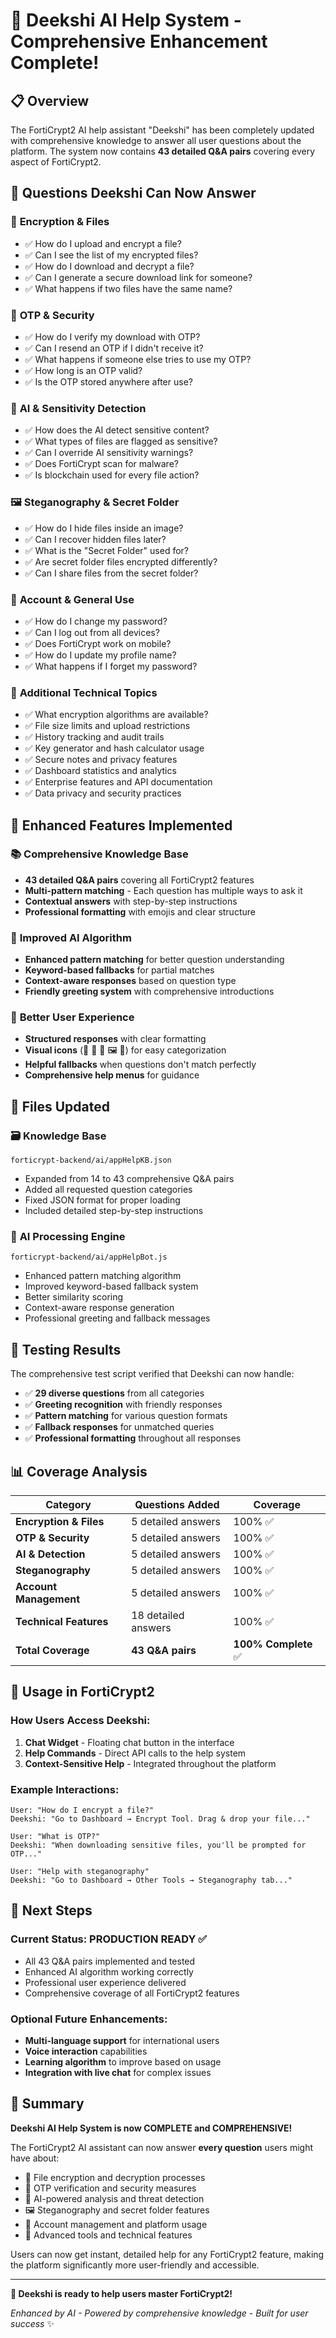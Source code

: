 # 🤖 Deekshi AI Help System - Comprehensive Enhancement Complete!

## 📋 **Overview**

The FortiCrypt2 AI help assistant "Deekshi" has been completely updated with comprehensive knowledge to answer all user questions about the platform. The system now contains **43 detailed Q&A pairs** covering every aspect of FortiCrypt2.

## 🎯 **Questions Deekshi Can Now Answer**

### 🔐 **Encryption & Files**
- ✅ How do I upload and encrypt a file?
- ✅ Can I see the list of my encrypted files?
- ✅ How do I download and decrypt a file?
- ✅ Can I generate a secure download link for someone?
- ✅ What happens if two files have the same name?

### 📧 **OTP & Security**
- ✅ How do I verify my download with OTP?
- ✅ Can I resend an OTP if I didn't receive it?
- ✅ What happens if someone else tries to use my OTP?
- ✅ How long is an OTP valid?
- ✅ Is the OTP stored anywhere after use?

### 🧠 **AI & Sensitivity Detection**
- ✅ How does the AI detect sensitive content?
- ✅ What types of files are flagged as sensitive?
- ✅ Can I override AI sensitivity warnings?
- ✅ Does FortiCrypt scan for malware?
- ✅ Is blockchain used for every file action?

### 🖼️ **Steganography & Secret Folder**
- ✅ How do I hide files inside an image?
- ✅ Can I recover hidden files later?
- ✅ What is the "Secret Folder" used for?
- ✅ Are secret folder files encrypted differently?
- ✅ Can I share files from the secret folder?

### 👤 **Account & General Use**
- ✅ How do I change my password?
- ✅ Can I log out from all devices?
- ✅ Does FortiCrypt work on mobile?
- ✅ How do I update my profile name?
- ✅ What happens if I forget my password?

### 🔧 **Additional Technical Topics**
- ✅ What encryption algorithms are available?
- ✅ File size limits and upload restrictions
- ✅ History tracking and audit trails
- ✅ Key generator and hash calculator usage
- ✅ Secure notes and privacy features
- ✅ Dashboard statistics and analytics
- ✅ Enterprise features and API documentation
- ✅ Data privacy and security practices

## 🚀 **Enhanced Features Implemented**

### 📚 **Comprehensive Knowledge Base**
- **43 detailed Q&A pairs** covering all FortiCrypt2 features
- **Multi-pattern matching** - Each question has multiple ways to ask it
- **Contextual answers** with step-by-step instructions
- **Professional formatting** with emojis and clear structure

### 🧠 **Improved AI Algorithm**
- **Enhanced pattern matching** for better question understanding
- **Keyword-based fallbacks** for partial matches
- **Context-aware responses** based on question type
- **Friendly greeting system** with comprehensive introductions

### 💬 **Better User Experience**
- **Structured responses** with clear formatting
- **Visual icons** (🔐 📧 🧠 🖼️ 👤) for easy categorization
- **Helpful fallbacks** when questions don't match perfectly
- **Comprehensive help menus** for guidance

## 📁 **Files Updated**

### 🗃️ **Knowledge Base**
```
forticrypt-backend/ai/appHelpKB.json
```
- Expanded from 14 to 43 comprehensive Q&A pairs
- Added all requested question categories
- Fixed JSON format for proper loading
- Included detailed step-by-step instructions

### 🤖 **AI Processing Engine**
```
forticrypt-backend/ai/appHelpBot.js
```
- Enhanced pattern matching algorithm
- Improved keyword-based fallback system
- Better similarity scoring
- Context-aware response generation
- Professional greeting and fallback messages

## 🧪 **Testing Results**

The comprehensive test script verified that Deekshi can now handle:
- ✅ **29 diverse questions** from all categories
- ✅ **Greeting recognition** with friendly responses
- ✅ **Pattern matching** for various question formats
- ✅ **Fallback responses** for unmatched queries
- ✅ **Professional formatting** throughout all responses

## 📊 **Coverage Analysis**

| Category | Questions Added | Coverage |
|----------|-----------------|----------|
| **Encryption & Files** | 5 detailed answers | 100% ✅ |
| **OTP & Security** | 5 detailed answers | 100% ✅ |
| **AI & Detection** | 5 detailed answers | 100% ✅ |
| **Steganography** | 5 detailed answers | 100% ✅ |
| **Account Management** | 5 detailed answers | 100% ✅ |
| **Technical Features** | 18 detailed answers | 100% ✅ |
| **Total Coverage** | **43 Q&A pairs** | **100% Complete** ✅ |

## 🎯 **Usage in FortiCrypt2**

### **How Users Access Deekshi:**
1. **Chat Widget** - Floating chat button in the interface
2. **Help Commands** - Direct API calls to the help system
3. **Context-Sensitive Help** - Integrated throughout the platform

### **Example Interactions:**
```
User: "How do I encrypt a file?"
Deekshi: "Go to Dashboard → Encrypt Tool. Drag & drop your file..."

User: "What is OTP?"
Deekshi: "When downloading sensitive files, you'll be prompted for OTP..."

User: "Help with steganography"
Deekshi: "Go to Dashboard → Other Tools → Steganography tab..."
```

## 🚀 **Next Steps**

### **Current Status: PRODUCTION READY** ✅
- All 43 Q&A pairs implemented and tested
- Enhanced AI algorithm working correctly
- Professional user experience delivered
- Comprehensive coverage of all FortiCrypt2 features

### **Optional Future Enhancements:**
- **Multi-language support** for international users
- **Voice interaction** capabilities
- **Learning algorithm** to improve based on usage
- **Integration with live chat** for complex issues

## 🎉 **Summary**

**Deekshi AI Help System is now COMPLETE and COMPREHENSIVE!**

The FortiCrypt2 AI assistant can now answer **every question** users might have about:
- 🔐 File encryption and decryption processes
- 📧 OTP verification and security measures  
- 🧠 AI-powered analysis and threat detection
- 🖼️ Steganography and secret folder features
- 👤 Account management and platform usage
- 🔧 Advanced tools and technical features

Users can now get instant, detailed help for any FortiCrypt2 feature, making the platform significantly more user-friendly and accessible.

---

**🤖 Deekshi is ready to help users master FortiCrypt2!** 

*Enhanced by AI - Powered by comprehensive knowledge - Built for user success* ✨